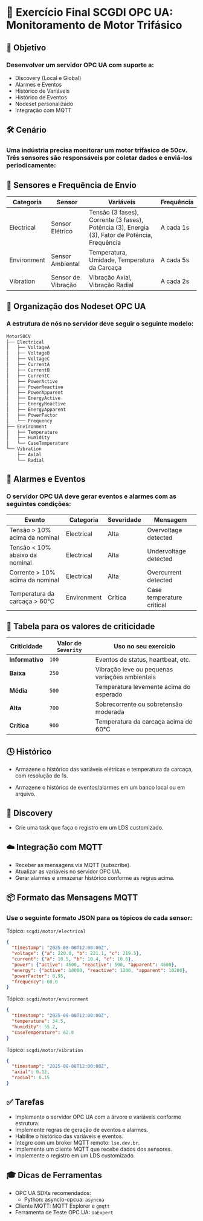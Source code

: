 # 🧠 Exercício Final SCGDI OPC UA: Monitoramento de Motor Trifásico
## 🎯 Objetivo

### Desenvolver um servidor OPC UA com suporte a:

  * Discovery (Local e Global)
  * Alarmes e Eventos
  * Histórico de Variáveis
  * Histórico de Eventos
  * Nodeset personalizado
  * Integração com MQTT


## 🛠️ Cenário

### Uma indústria precisa monitorar um motor trifásico de 50cv. Três sensores são responsáveis por coletar dados e enviá-los periodicamente:

## 📡 Sensores e Frequência de Envio

| Categoria   | Sensor             | Variáveis                                                                                      | Frequência |
| ----------- | ------------------ | ---------------------------------------------------------------------------------------------- | ---------- |
| Electrical  | Sensor Elétrico    | Tensão (3 fases), Corrente (3 fases), Potência (3), Energia (3), Fator de Potência, Frequência | A cada 1s  |
| Environment | Sensor Ambiental   | Temperatura, Umidade, Temperatura da Carcaça                                                   | A cada 5s  |
| Vibration   | Sensor de Vibração | Vibração Axial, Vibração Radial                                                                | A cada 2s  |

## 📂 Organização dos Nodeset OPC UA

### A estrutura de nós no servidor deve seguir o seguinte modelo:

```markdown
Motor50CV
├── Electrical
│   ├── VoltageA
│   ├── VoltageB
│   ├── VoltageC
│   ├── CurrentA
│   ├── CurrentB
│   ├── CurrentC
│   ├── PowerActive
│   ├── PowerReactive
│   ├── PowerApparent
│   ├── EnergyActive
│   ├── EnergyReactive
│   ├── EnergyApparent
│   ├── PowerFactor
│   └── Frequency
├── Environment
│   ├── Temperature
│   ├── Humidity
│   └── CaseTemperature
└── Vibration
    ├── Axial
    └── Radial
```

## 🔔 Alarmes e Eventos

### O servidor OPC UA deve gerar eventos e alarmes com as seguintes condições:

| Evento                          | Categoria   | Severidade | Mensagem                  |
| ------------------------------- | ----------- | ---------- | ------------------------- |
| Tensão > 10% acima da nominal   | Electrical  | Alta       | Overvoltage detected      |
| Tensão < 10% abaixo da nominal  | Electrical  | Alta       | Undervoltage detected     |
| Corrente > 10% acima da nominal | Electrical  | Alta       | Overcurrent detected      |
| Temperatura da carcaça > 60°C   | Environment | Crítica    | Case temperature critical |

## 🔢 Tabela para os valores de criticidade

| Criticidade     | Valor de `Severity` | Uso no seu exercício                           |
| --------------- | ------------------- | ---------------------------------------------- |
| **Informativo** | `100`               | Eventos de status, heartbeat, etc.             |
| **Baixa**       | `250`               | Vibração leve ou pequenas variações ambientais |
| **Média**       | `500`               | Temperatura levemente acima do esperado        |
| **Alta**        | `700`               | Sobrecorrente ou sobretensão moderada          |
| **Crítica**     | `900`               | Temperatura da carcaça acima de 60°C           |



## 🕓 Histórico

  * Armazene o histórico das variáveis elétricas e temperatura da carcaça, com resolução de 1s.

  * Armazene o histórico de eventos/alarmes em um banco local ou em arquivo.

## 🔌 Discovery

  * Crie uma task que faça o registro em um LDS customizado.

## ☁️ Integração com MQTT

  * Receber as mensagens via MQTT (subscribe).
  * Atualizar as variáveis no servidor OPC UA.
  * Gerar alarmes e armazenar histórico conforme as regras acima.

## 📦 Formato das Mensagens MQTT
### Use o seguinte formato JSON para os tópicos de cada sensor:

Tópico: `scgdi/motor/electrical`

```json
{
  "timestamp": "2025-08-08T12:00:00Z",
  "voltage": {"a": 220.0, "b": 221.1, "c": 219.5},
  "current": {"a": 10.5, "b": 10.4, "c": 10.6},
  "power": {"active": 4500, "reactive": 500, "apparent": 4600},
  "energy": {"active": 10000, "reactive": 1200, "apparent": 10200},
  "powerFactor": 0.95,
  "frequency": 60.0
}
```

Tópico: `scgdi/motor/environment`

```json
{
  "timestamp": "2025-08-08T12:00:00Z",
  "temperature": 34.5,
  "humidity": 55.2,
  "caseTemperature": 62.0
}
```

Tópico: `scgdi/motor/vibration`

```json
{
  "timestamp": "2025-08-08T12:00:00Z",
  "axial": 0.12,
  "radial": 0.15
}
```

## ✅ Tarefas

  * Implemente o servidor OPC UA com a árvore e variáveis conforme estrutura.
  * Implemente regras de geração de eventos e alarmes.
  * Habilite o histórico das variáveis e eventos.
  * Integre com um broker MQTT remoto: `lse.dev.br`.
  * Implemente um cliente MQTT que recebe dados dos sensores.
  * Implemente o registro em um LDS customizado.

## 🎓 Dicas de Ferramentas
  * OPC UA SDKs recomendados:
      * Python: asyncio-opcua: `asyncua`
  * Cliente MQTT: MQTT Explorer e `gmqtt`
  * Ferramenta de Teste OPC UA: `UaExpert`